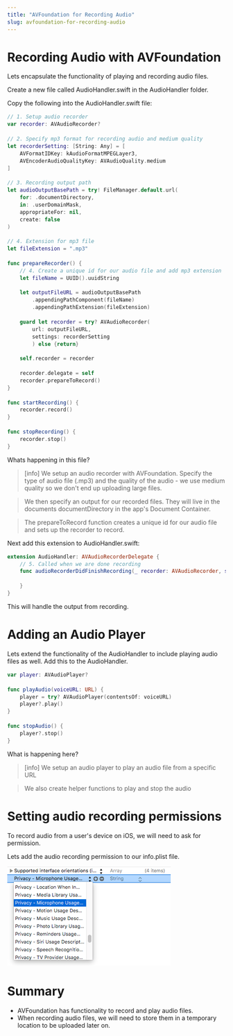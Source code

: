 ```yaml
---
title: "AVFoundation for Recording Audio"
slug: avfoundation-for-recording-audio
---
```


# Recording Audio with AVFoundation

Lets encapsulate the functionality of playing and recording audio files.

Create a new file called AudioHandler.swift in the AudioHandler folder.

Copy the following into the AudioHandler.swift file:

```swift
// 1. Setup audio recorder
var recorder: AVAudioRecorder?

// 2. Specify mp3 format for recording audio and medium quality
let recorderSetting: [String: Any] = [
    AVFormatIDKey: kAudioFormatMPEGLayer3,
    AVEncoderAudioQualityKey: AVAudioQuality.medium
]

// 3. Recording output path
let audioOutputBasePath = try! FileManager.default.url(
    for: .documentDirectory,
    in: .userDomainMask,
    appropriateFor: nil,
    create: false
)

// 4. Extension for mp3 file
let fileExtension = ".mp3"

func prepareRecorder() {
    // 4. Create a unique id for our audio file and add mp3 extension
    let fileName = UUID().uuidString

    let outputFileURL = audioOutputBasePath
        .appendingPathComponent(fileName)
        .appendingPathExtension(fileExtension)

    guard let recorder = try? AVAudioRecorder(
        url: outputFileURL,
        settings: recorderSetting
        ) else {return}

    self.recorder = recorder

    recorder.delegate = self
    recorder.prepareToRecord()
}

func startRecording() {
    recorder.record()
}

func stopRecording() {
    recorder.stop()
}
```

Whats happening in this file?

> [info]
> We setup an audio recorder with AVFoundation. Specify the type of audio file (.mp3) and the quality of the audio - we use medium quality so we don't end up uploading large files.

> We then specify an output for our recorded files. They will live in the documents documentDirectory in the app's Document Container.

> The prepareToRecord function creates a unique id for our audio file and sets up the recorder to record.
>

Next add this extension to AudioHandler.swift:

```swift
extension AudioHandler: AVAudioRecorderDelegate {
    // 5. Called when we are done recording
    func audioRecorderDidFinishRecording(_ recorder: AVAudioRecorder, successfully flag: Bool) {

    }
}
```

This will handle the output from recording.

# Adding an Audio Player

Lets extend the functionality of the AudioHandler to include playing audio files as well. Add this to the AudioHandler.

```swift
var player: AVAudioPlayer?

func playAudio(voiceURL: URL) {
    player = try? AVAudioPlayer(contentsOf: voiceURL)
    player?.play()
}

func stopAudio() {
    player?.stop()
}
```

What is happening here?

> [info]
> We setup an audio player to play an audio file from a specific URL

> We also create helper functions to play and stop the audio
>

# Setting audio recording permissions

To record audio from a user's device on iOS, we will need to ask for permission.

Lets add the audio recording permission to our info.plist file.

![iOS Audio recording permission](assets/permissions.png)

# Summary

- AVFoundation has functionality to record and play audio files.
- When recording audio files, we will need to store them in a temporary location to be uploaded later on.
